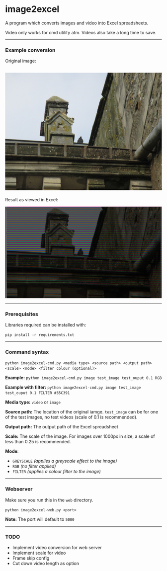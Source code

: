 # image2excel
A program which converts images and video into Excel spreadsheets.

Video only works for cmd utility atm. Videos also take a long time to save.

---

### Example conversion
Original image:

![Original image](assets/test_image_readme.JPG)
---
Result as viewed in Excel:

![Conversion](assets/test_conversion.png)

---
### Prerequisites

Libraries required can be installed with:

`pip install -r requirements.txt`

---

### Command syntax

`python image2excel-cmd.py <media type> <source path> <output path> <scale> <mode> <filter colour (optional)>`

**Example:** `python image2excel-cmd.py image test_image test_ouput 0.1 RGB`

**Example with filter:** `python image2excel-cmd.py image test_image test_ouput 0.1 FILTER #35C391`

**Media type:** `video` or `image`

**Source path:** The location of the original iamge. `test_image` can be for one of the test images, no test videos (scale of 0.1 is recommended).

**Output path:** The output path of the Excel spreadsheet

**Scale:** The scale of the image. For images over 1000px in size, a scale of less than 0.25 is recommended.

**Mode**:

 - `GREYSCALE` *(applies a greyscale effect to the image)* 
 - `RGB` *(no filter applied)*
 - `FILTER` *(applies a colour filter to the image)*

---

### Webserver

Make sure you run this in the `web` directory.

`python image2excel-web.py <port>`

**Note:** The port will default to `5000`

---

### TODO

 - Implement video conversion for web server
 - Implement scale for video
 - Frame skip config
 - Cut down video length as option